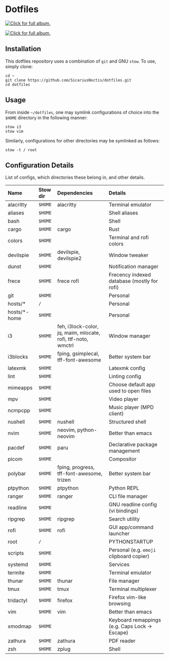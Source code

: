 # Dotfiles

[![Click for full album.](https://i.imgur.com/tJlW7l1.gif)](https://imgur.com/a/W5QwA)

[![Click for full album.](https://i.imgur.com/azSHUBZ.gif)](https://imgur.com/a/JK2Pc6m)

<!-- [[![Click for full album.](https://i.imgur.com/0DqKJaD.mp4)](https://imgur.com/a/W5QwA) -->
<!-- [Full album.](https://imgur.com/a/W5QwA) -->

## Installation

This dotfiles repository uses a combination of `git` and GNU `stow`. To use, simply clone:

    cd ~
    git clone https://github.com/SicariusNoctis/dotfiles.git
    cd dotfiles

## Usage

From inside `~/dotfiles`, one may symlink configurations of choice into the `$HOME` directory in the following manner:

    stow i3
    stow vim

Similarly, configurations for other directories may be symlinked as follows:

    stow -t / root

## Configuration Details

List of configs, which directories these belong in, and other details.

| Name           | Stow dir | Dependencies                                         | Details                                          |
| :------------- | :------- | :--------------------------------------------------- | :----------------------------------------------- |
| alacritty      | `$HOME`  | alacritty                                            | Terminal emulator                                |
| aliases        | `$HOME`  |                                                      | Shell aliases                                    |
| bash           | `$HOME`  |                                                      | Shell                                            |
| cargo          | `$HOME`  | cargo                                                | Rust                                             |
| colors         | `$HOME`  |                                                      | Terminal and rofi colors                         |
| devilspie      | `$HOME`  | devilspie, devilspie2                                | Window tweaker                                   |
| dunst          | `$HOME`  |                                                      | Notification manager                             |
| frece          | `$HOME`  | frece rofi                                           | Frecency indexed database (mostly for rofi)      |
| git            | `$HOME`  |                                                      | Personal                                         |
| hosts/\*       | `/`      |                                                      | Personal                                         |
| hosts/\*-home  | `$HOME`  |                                                      | Personal                                         |
| i3             | `$HOME`  | feh, i3lock-color, jq, maim, mlocate, rofi, ttf-noto, wmctrl | Window manager                           |
| i3blocks       | `$HOME`  | fping, gsimplecal, tff-font-awesome                  | Better system bar                                |
| latexmk        | `$HOME`  |                                                      | Latexmk config                                   |
| lint           | `$HOME`  |                                                      | Linting config                                   |
| mimeapps       | `$HOME`  |                                                      | Choose default app used to open files            |
| mpv            | `$HOME`  |                                                      | Video player                                     |
| ncmpcpp        | `$HOME`  |                                                      | Music player (MPD client)                        |
| nushell        | `$HOME`  | nushell                                              | Structured shell                                 |
| nvim           | `$HOME`  | neovim, python-neovim                                | Better than emacs                                |
| pacdef         | `$HOME`  | paru                                                 | Declarative package management                   |
| picom          | `$HOME`  |                                                      | Compositor                                       |
| polybar        | `$HOME`  | fping, progress, tff-font-awesome, trizen            | Better system bar                                |
| ptpython       | `$HOME`  | ptpython                                             | Python REPL                                      |
| ranger         | `$HOME`  | ranger                                               | CLI file manager                                 |
| readline       | `$HOME`  |                                                      | GNU readline config (vi bindings)                |
| ripgrep        | `$HOME`  | ripgrep                                              | Search utility                                   |
| rofi           | `$HOME`  | rofi                                                 | GUI app/command launcher                         |
| root           | `/`      |                                                      | PYTHONSTARTUP                                    |
| scripts        | `$HOME`  |                                                      | Personal (e.g. `emoji` clipboard copier)         |
| systemd        | `$HOME`  |                                                      | Services                                         |
| termite        | `$HOME`  |                                                      | Terminal emulator                                |
| thunar         | `$HOME`  | thunar                                               | File manager                                     |
| tmux           | `$HOME`  | tmux                                                 | Terminal multiplexer                             |
| tridactyl      | `$HOME`  | firefox                                              | Firefox vim-like browsing                        |
| vim            | `$HOME`  | vim                                                  | Better than emacs                                |
| xmodmap        | `$HOME`  |                                                      | Keyboard remappings (e.g. Caps Lock -> Escape)   |
| zathura        | `$HOME`  | zathura                                              | PDF reader                                       |
| zsh            | `$HOME`  | zplug                                                | Shell                                            |

